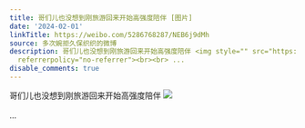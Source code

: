 ```yaml
---
title: 哥们儿也没想到刚旅游回来开始高强度陪伴 [图片]
date: '2024-02-01'
linkTitle: https://weibo.com/5286768287/NEB6j9dMh
source: 多次婉拒久保织织的微博
description: 哥们儿也没想到刚旅游回来开始高强度陪伴 <img style="" src="https://tvax4.sinaimg.cn/large/005LMJWfgy1hmeersldl4j30qo0rfjtb.jpg"
  referrerpolicy="no-referrer"><br><br> ...
disable_comments: true
---
```

哥们儿也没想到刚旅游回来开始高强度陪伴 <img style="" src="https://tvax4.sinaimg.cn/large/005LMJWfgy1hmeersldl4j30qo0rfjtb.jpg" referrerpolicy="no-referrer"><br><br> ...